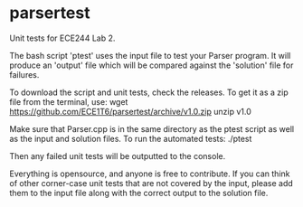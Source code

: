 parsertest
==========

Unit tests for ECE244 Lab 2.

The bash script 'ptest' uses the input file to test your Parser program.
It will produce an 'output' file which will be compared against the 'solution' file for failures.

To download the script and unit tests, check the releases.
To get it as a zip file from the terminal, use:
wget https://github.com/ECE1T6/parsertest/archive/v1.0.zip
unzip v1.0

Make sure that Parser.cpp is in the same directory as the ptest script as well as the input and solution files.
To run the automated tests:
./ptest

Then any failed unit tests will be outputted to the console.

Everything is opensource, and anyone is free to contribute. If you can think of other corner-case unit tests
that are not covered by the input, please add them to the input file along with the correct output to the solution file.


